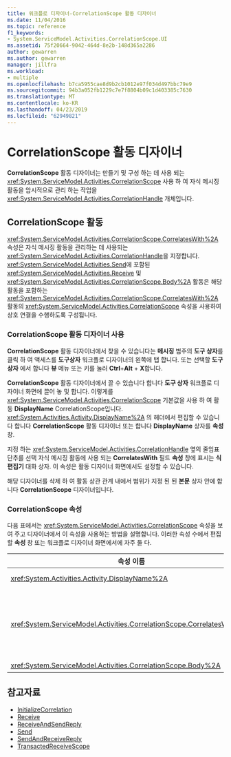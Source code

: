 ```yaml
---
title: 워크플로 디자이너-CorrelationScope 활동 디자이너
ms.date: 11/04/2016
ms.topic: reference
f1_keywords:
- System.ServiceModel.Activities.CorrelationScope.UI
ms.assetid: 75f20664-9042-464d-8e2b-148d365a2286
author: gewarren
ms.author: gewarren
manager: jillfra
ms.workload:
- multiple
ms.openlocfilehash: b7ca5955cae8d9b2cb1012e97f034d497bbc79e9
ms.sourcegitcommit: 94b3a052fb1229c7e7f8804b09c1d403385c7630
ms.translationtype: MT
ms.contentlocale: ko-KR
ms.lasthandoff: 04/23/2019
ms.locfileid: "62949821"
---
```

# <a name="correlationscope-activity-designer"></a>CorrelationScope 활동 디자이너

**CorrelationScope** 활동 디자이너는 만들기 및 구성 하는 데 사용 되는 <xref:System.ServiceModel.Activities.CorrelationScope> 사용 하 여 자식 메시징 활동을 암시적으로 관리 하는 작업을 <xref:System.ServiceModel.Activities.CorrelationHandle> 개체입니다.

## <a name="the-correlationscope-activity"></a>CorrelationScope 활동

<xref:System.ServiceModel.Activities.CorrelationScope.CorrelatesWith%2A> 속성은 자식 메시징 활동을 관리하는 데 사용되는 <xref:System.ServiceModel.Activities.CorrelationHandle>을 지정합니다. <xref:System.ServiceModel.Activities.Send>에 포함된 <xref:System.ServiceModel.Activities.Receive> 및 <xref:System.ServiceModel.Activities.CorrelationScope.Body%2A> 활동은 해당 활동을 포함하는 <xref:System.ServiceModel.Activities.CorrelationScope.CorrelatesWith%2A> 활동의 <xref:System.ServiceModel.Activities.CorrelationScope> 속성을 사용하여 상호 연결을 수행하도록 구성됩니다.

### <a name="use-the-correlationscope-activity-designer"></a>CorrelationScope 활동 디자이너 사용

**CorrelationScope** 활동 디자이너에서 찾을 수 있습니다는 **메시징** 범주의 **도구 상자**를 클릭 하 여 액세스를 **도구상자** 워크플로 디자이너의 왼쪽에 탭 합니다. 또는 선택할 **도구 상자** 에서 합니다 **뷰** 메뉴 또는 키를 눌러 **Ctrl**+**Alt** + **X**합니다.

**CorrelationScope** 활동 디자이너에서 끌 수 있습니다 합니다 **도구 상자** 워크플로 디자이너 화면에 끌어 놓 및 합니다. 이렇게를 <xref:System.ServiceModel.Activities.CorrelationScope> 기본값을 사용 하 여 활동 **DisplayName** CorrelationScope입니다. <xref:System.Activities.Activity.DisplayName%2A> 의 헤더에서 편집할 수 있습니다 합니다 **CorrelationScope** 활동 디자이너 또는 합니다 **DisplayName** 상자를 **속성** 창.

지정 하는 <xref:System.ServiceModel.Activities.CorrelationHandle> 옆의 줄임표 단추를 선택 자식 메시징 활동에 사용 되는 **CorrelatesWith** 필드 **속성** 창에 표시는 **식 편집기** 대화 상자. 이 속성은 활동 디자이너 화면에서도 설정할 수 있습니다.

해당 디자이너를 삭제 하 여 활동 상관 관계 내에서 범위가 지정 된 된 **본문** 상자 안에 합니다 **CorrelationScope** 디자이너입니다.

### <a name="the-correlationscope-properties"></a>CorrelationScope 속성

다음 표에서는 <xref:System.ServiceModel.Activities.CorrelationScope> 속성을 보여 주고 디자이너에서 이 속성을 사용하는 방법을 설명합니다. 이러한 속성 수에서 편집할 **속성** 창 또는 워크플로 디자이너 화면에서에 자주 둘 다.

|속성 이름|필수|사용|
|-|--------------|-|
|<xref:System.Activities.Activity.DisplayName%2A>|False|<xref:System.ServiceModel.Activities.InitializeCorrelation> 활동의 선택적 이름입니다.|
|<xref:System.ServiceModel.Activities.CorrelationScope.CorrelatesWith%2A>|False|자식 메시징 활동을 관리하는 데 사용되는 <xref:System.ServiceModel.Activities.CorrelationHandle>을 지정합니다. 이 속성을 설정하지 않으면 <xref:System.ServiceModel.Activities.CorrelationScope>는 자동으로 <xref:System.ServiceModel.Activities.CorrelationHandle>을 만듭니다.|
|<xref:System.ServiceModel.Activities.CorrelationScope.Body%2A>|False|상관 관계 범위 내에 활동을 지정합니다.|

## <a name="see-also"></a>참고자료

- [InitializeCorrelation](../workflow-designer/initializecorrelation-activity-designer.md)
- [Receive](../workflow-designer/receive-activity-designer.md)
- [ReceiveAndSendReply](../workflow-designer/receiveandsendreply-template-designer.md)
- [Send](../workflow-designer/send-activity-designer.md)
- [SendAndReceiveReply](../workflow-designer/sendandreceivereply-template-designer.md)
- [TransactedReceiveScope](../workflow-designer/transactedreceivescope-activity-designer.md)